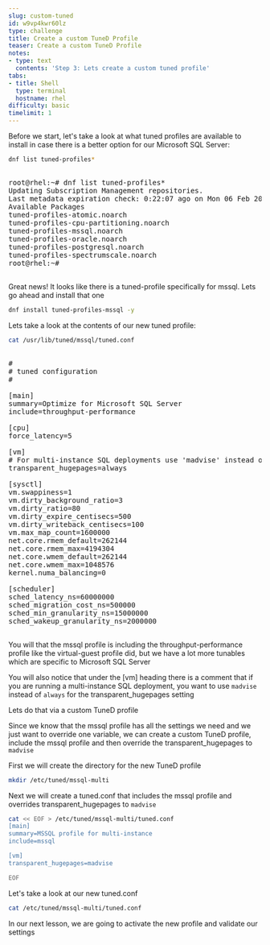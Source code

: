 ```yaml
---
slug: custom-tuned
id: w9vp4kwr60lz
type: challenge
title: Create a custom TuneD Profile
teaser: Create a custom TuneD Profile
notes:
- type: text
  contents: 'Step 3: Lets create a custom tuned profile'
tabs:
- title: Shell
  type: terminal
  hostname: rhel
difficulty: basic
timelimit: 1
---
```


Before we start, let's take a look at what tuned profiles are available to install in case there is a better option for our Microsoft SQL Server:

```bash
dnf list tuned-profiles*
```

<pre>

root@rhel:~# dnf list tuned-profiles*
Updating Subscription Management repositories.
Last metadata expiration check: 0:22:07 ago on Mon 06 Feb 2023 08:35:50 PM UTC.
Available Packages
tuned-profiles-atomic.noarch                                                          2.19.0-1.el9                                                 rhel-9-for-x86_64-appstream-rpms
tuned-profiles-cpu-partitioning.noarch                                                2.19.0-1.el9                                                 rhel-9-for-x86_64-baseos-rpms
tuned-profiles-mssql.noarch                                                           2.19.0-1.el9                                                 rhel-9-for-x86_64-appstream-rpms
tuned-profiles-oracle.noarch                                                          2.19.0-1.el9                                                 rhel-9-for-x86_64-appstream-rpms
tuned-profiles-postgresql.noarch                                                      2.19.0-1.el9                                                 rhel-9-for-x86_64-appstream-rpms
tuned-profiles-spectrumscale.noarch                                                   2.19.0-1.el9                                                 rhel-9-for-x86_64-appstream-rpms
root@rhel:~#

</pre>

Great news!  It looks like there is a tuned-profile specifically for mssql.  Lets go ahead and install that one

```bash
dnf install tuned-profiles-mssql -y
```

Lets take a look at the contents of our new tuned profile:

```bash
cat /usr/lib/tuned/mssql/tuned.conf
```

<pre>

#
# tuned configuration
#

[main]
summary=Optimize for Microsoft SQL Server
include=throughput-performance

[cpu]
force_latency=5

[vm]
# For multi-instance SQL deployments use 'madvise' instead of 'always'
transparent_hugepages=always

[sysctl]
vm.swappiness=1
vm.dirty_background_ratio=3
vm.dirty_ratio=80
vm.dirty_expire_centisecs=500
vm.dirty_writeback_centisecs=100
vm.max_map_count=1600000
net.core.rmem_default=262144
net.core.rmem_max=4194304
net.core.wmem_default=262144
net.core.wmem_max=1048576
kernel.numa_balancing=0

[scheduler]
sched_latency_ns=60000000
sched_migration_cost_ns=500000
sched_min_granularity_ns=15000000
sched_wakeup_granularity_ns=2000000

</pre>

You will that the mssql profile is including the throughput-performance profile like the virtual-guest profile did, but we have a lot more tunables which are specific to Microsoft SQL Server

You will also notice that under the [vm] heading there is a comment that if you are running a multi-instance SQL deployment, you want to use `madvise` instead of `always` for the transparent_hugepages setting

Lets do that via a custom TuneD profile

Since we know that the mssql profile has all the settings we need and we just want to override one variable, we can create a custom TuneD profile, include the mssql profile and then override the transparent_hugepages to `madvise`

First we will create the directory for the new TuneD profile

```bash
mkdir /etc/tuned/mssql-multi
```

Next we will create a tuned.conf that includes the mssql profile and overrides transparent_hugepages to `madvise`


```bash
cat << EOF > /etc/tuned/mssql-multi/tuned.conf
[main]
summary=MSSQL profile for multi-instance
include=mssql

[vm]
transparent_hugepages=madvise

EOF
```

Let's take a look at our new tuned.conf


```bash
cat /etc/tuned/mssql-multi/tuned.conf
```

In our next lesson, we are going to activate the new profile and validate our settings
